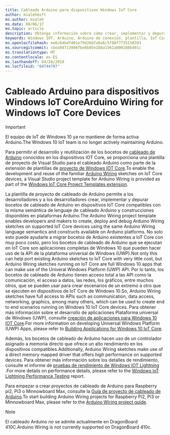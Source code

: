 ```yaml
---
title: Cableado Arduino para dispositivos Windows IoT Core
author: msalehmsft
ms.author: msaleh
ms.date: 09/06/17
ms.topic: article
description: Obtenga información sobre cómo crear, implementar y depurar bocetos de cableado de Arduino en dispositivos Windows IoT Core compatibles.
keywords: Windows IOT, Arduino, Arduino de conexión, plantilla, IoT Core, UWP
ms.openlocfilehash: ee6c64bdfd01e79d26bfa0a6c5f88f7735150393
ms.sourcegitcommit: cbea9d713986fbe8b85e1bba1561a000188bd91c
ms.translationtype: MT
ms.contentlocale: es-ES
ms.lasthandoff: 04/28/2019
ms.locfileid: "64744797"
---
```

# <a name="arduino-wiring-for-windows-iot-core-devices"></a><span data-ttu-id="3226c-104">Cableado Arduino para dispositivos Windows IoT Core</span><span class="sxs-lookup"><span data-stu-id="3226c-104">Arduino Wiring for Windows IoT Core Devices</span></span>

> [!IMPORTANT]
> <span data-ttu-id="3226c-105">El equipo de IoT de Windows 10 ya no mantiene de forma activa Arduino.</span><span class="sxs-lookup"><span data-stu-id="3226c-105">The Windows 10 IoT team is no longer actively maintaining Arduino.</span></span>

<span data-ttu-id="3226c-106">Para permitir el desarrollo y reutilización de los bocetos de [cableado de Arduino](https://www.arduino.cc/en/Reference/HomePage) conocidos en los dispositivos IOT Core, se proporciona una plantilla de proyecto de Visual Studio para el cableado Arduino como parte de la extensión de plantillas de [proyecto de Windows IOT Core](https://go.microsoft.com/fwlink/?linkid=847472).</span><span class="sxs-lookup"><span data-stu-id="3226c-106">To enable the development and reuse of the familiar [Arduino Wiring](https://www.arduino.cc/en/Reference/HomePage) sketches on IoT Core devices, a Visual Studio project template for Arduino Wiring is provided as part of the [Windows IoT Core Project Templates extension](https://go.microsoft.com/fwlink/?linkid=847472).</span></span>

<span data-ttu-id="3226c-107">La plantilla de proyecto de cableado de Arduino permite a los desarrolladores y a los desarrolladores crear, implementar y depurar bocetos de cableado de Arduino en dispositivos IoT Core compatibles con la misma semántica de lenguaje de cableado Arduino y construcciones disponibles en plataformas Arduino.</span><span class="sxs-lookup"><span data-stu-id="3226c-107">The Arduino Wiring project template enables developers and makers to create, deploy and debug Arduino Wiring sketches on supported IoT Core devices using the same Arduino Wiring language semantics and constructs available on Arduino platforms.</span></span> <span data-ttu-id="3226c-108">No solo esto puede ayudarle a migrar bocetos de Arduino existentes a IoT Core con muy poco costo, pero los bocetos de cableado de Arduino que se ejecutan en IoT Core son aplicaciones completas de Windows 10 que pueden hacer uso de la API de la plataforma universal de Windows (UWP).</span><span class="sxs-lookup"><span data-stu-id="3226c-108">Not only this can help port existing Arduino sketches to IoT Core with very little cost, but Arduino Wiring sketches running on IoT Core are full Windows 10 apps that can make use of the Univeral Windows Platform (UWP) API.</span></span> <span data-ttu-id="3226c-109">Por lo tanto, los bocetos de cableado de Arduino tienen acceso total a las API como la comunicación, el acceso a datos, las redes, los gráficos, entre muchos otros, que se pueden usar para crear escenarios de un extremo a otro que se ejecuten en dispositivos de IoT Core de Windows 10.</span><span class="sxs-lookup"><span data-stu-id="3226c-109">So, Arduino Wiring sketches have full access to APIs such as communication, data access, networking, graphics, among many others, which can be used to create end to end scenarios running on Windows 10 IoT Core devices.</span></span> <span data-ttu-id="3226c-110">Para obtener más información sobre el desarrollo de aplicaciones Plataforma universal de Windows (UWP), consulte [creación de aplicaciones para Windows 10 IOT Core](../develop-your-app/BuildingAppsForIoTCore.md).</span><span class="sxs-lookup"><span data-stu-id="3226c-110">For more information on developing Universal Windows Platform (UWP) Apps, please refer to [Building Applications for Windows 10 IoT Core](../develop-your-app/BuildingAppsForIoTCore.md).</span></span>

<span data-ttu-id="3226c-111">Además, los bocetos de cableado de Arduino hacen uso de un controlador asignado a memoria directo que ofrece un alto rendimiento en los dispositivos compatibles.</span><span class="sxs-lookup"><span data-stu-id="3226c-111">Additionally, Arduino Wiring sketches make use of a direct memory mapped driver that offers high performance on supported devices.</span></span> <span data-ttu-id="3226c-112">Para obtener más información sobre los detalles de rendimiento, consulte el informe de [pruebas de rendimiento de Windows IOT Lightning](../develop-your-app/LightningPerformance.md) .</span><span class="sxs-lookup"><span data-stu-id="3226c-112">For more details on performance details, please refer to the [Windows IoT Lightning Performance Testing](../develop-your-app/LightningPerformance.md) report.</span></span>

<span data-ttu-id="3226c-113">Para empezar a crear proyectos de cableado de Arduino para Raspberry pi2, Pi3 o Minnowboard Max, consulte la [Guía de proyecto de cableado de Arduino](ArduinoWiringProjectGuide.md).</span><span class="sxs-lookup"><span data-stu-id="3226c-113">To start building Arduino Wiring projects for Raspberry Pi2, Pi3 or Minnowboard Max, please refer to the [Arduino Wiring project guide](ArduinoWiringProjectGuide.md).</span></span>

> [!NOTE]
> <span data-ttu-id="3226c-114">El cableado Arduino *no* se admite actualmente en DragonBoard 410C.</span><span class="sxs-lookup"><span data-stu-id="3226c-114">Arduino Wiring is *not* currently supported on DragonBoard 410c.</span></span>
